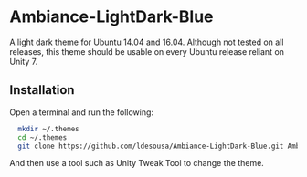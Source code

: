 Ambiance-LightDark-Blue
=======================

A light dark theme for Ubuntu 14.04 and 16.04. Although not tested on all releases, this theme should be usable on every Ubuntu release reliant on Unity 7.

Installation
------------

Open a terminal and run the following:

```sh
  mkdir ~/.themes
  cd ~/.themes
  git clone https://github.com/ldesousa/Ambiance-LightDark-Blue.git Ambiance-LightDark-Blue
```

And then use a tool such as Unity Tweak Tool to change the theme.
